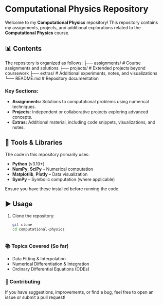 # Computational Physics Repository

Welcome to my **Computational Physics** repository! This repository contains my assignments, projects, and additional explorations related to the **Computational Physics** course.

## 📊 Contents

The repository is organized as follows:
├── assignments/          # Course assignments and solutions
├── projects/             # Extended projects beyond coursework
├── extras/               # Additional experiments, notes, and visualizations
└── README.md             # Repository documentation

### Key Sections:

- **Assignments:** Solutions to computational problems using numerical techniques.
- **Projects:** Independent or collaborative projects exploring advanced concepts.
- **Extras:** Additional material, including code snippets, visualizations, and notes.

## 🧰 Tools & Libraries

The code in this repository primarily uses:

- **Python** (v3.10+)
- **NumPy**, **SciPy** – Numerical computation
- **Matplotlib**, **Plotly** – Data visualization
- **SymPy** – Symbolic computation (where applicable)

Ensure you have these installed before running the code.


## ▶️ Usage
1. Clone the repository:

   ```bash
   git clone 
   cd computational-physics



### 📚 Topics Covered (So far)

- Data Fitting & Interpolation
- Numerical Differentiation & Integration
- Ordinary Differential Equations (ODEs)



### 🤝 Contributing

If you have suggestions, improvements, or find a bug, feel free to open an issue or submit a pull request! 
